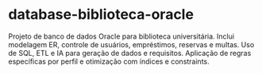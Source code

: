 # database-biblioteca-oracle
Projeto de banco de dados Oracle para biblioteca universitária. Inclui modelagem ER, controle de usuários, empréstimos, reservas e multas. Uso de SQL, ETL e IA para geração de dados e requisitos. Aplicação de regras específicas por perfil e otimização com índices e constraints.
